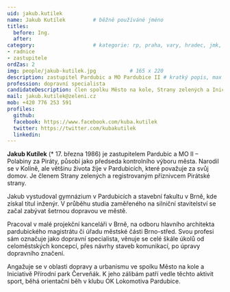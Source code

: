 ```yaml
---
uid: jakub.kutilek
name: Jakub Kutílek   		# běžně používáné jméno
titles:
  before: Ing.
  after:
category:             		# kategorie: rp, praha, vary, hradec, jmk, senat
- radnice
- zastupitele
ordZas: 2
img: people/jakub-kutilek.jpg           # 165 x 220
description: zastupitel Pardubic a MO Pardubice II # kratký popis, max 160 znaků
profession: dopravní specialista
candidateDescription: člen spolku Město na kole, Strany zelených a Iniciativy Přírodní park Červeňák
mail: jakub.kutilek@zeleni.cz
mob: +420 776 253 591
profiles:
  github:
  facebook: https://www.facebook.com/kuba.kutilek
  twitter: https://twitter.com/kubakutilek
  linkedin:
---
```

**Jakub Kutílek** (* 17. března 1986) je zastupitelem Pardubic a MO II – Polabiny za Piráty, působí jako předseda kontrolního výboru města. Narodil se v Kolíně, ale většinu života žije v Pardubicích, které považuje za svůj domov. Je členem Strany zelených a registrovaným příznivcem Pirátské strany. 

Jakub vystudoval gymnázium v Pardubicích a stavební fakultu v Brně, kde získal titul inženýr. V průběhu studia zaměřeného na silniční stavitelství se začal zabývat šetrnou dopravou ve městě.

Pracoval v malé projekční kanceláři v Brně, na odboru hlavního architekta pardubického magistrátu či úřadu městské části Brno-střed. Svou profesi sám označuje jako dopravní specialista, věnuje se celé škále úkolů od celoměstských koncepcí, přes návrhy staveb komunikací, po úpravy dopravního značení.

Angažuje se v oblasti dopravy a urbanismu ve spolku Město na kole a Iniciativě Přírodní park Červeňák. K jeho zálibám patří vedle těchto aktivit sport, běhá orientační běh v klubu OK Lokomotiva Pardubice.
